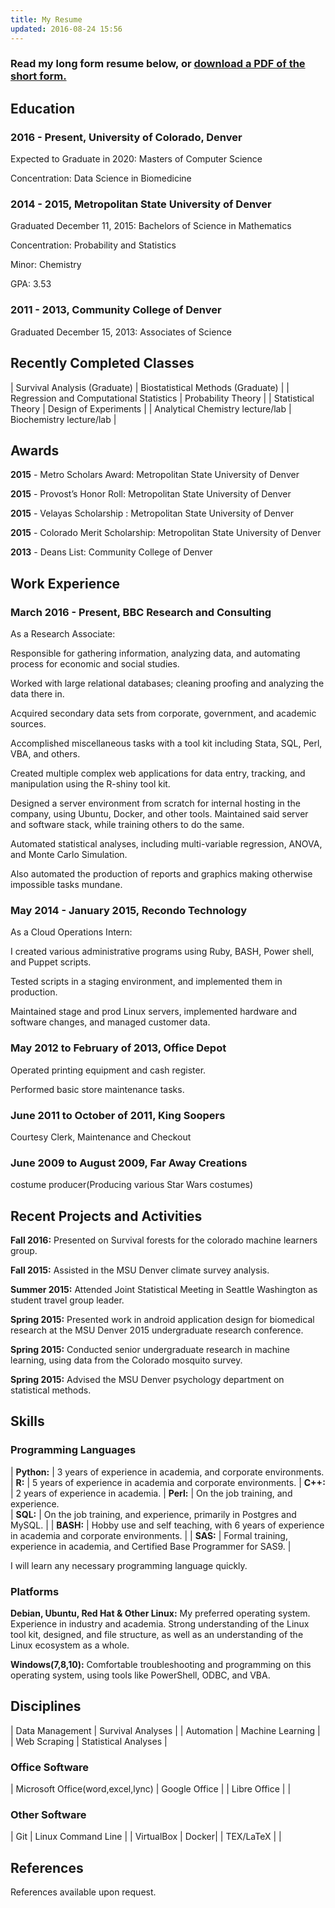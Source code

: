 ```yaml
---
title: My Resume
updated: 2016-08-24 15:56
---
```




### Read my long form resume below, or [download a PDF of the short form.](/download/Rory_Flynn_Resume.pdf)

## Education

### 2016 - Present, University of Colorado, Denver

Expected to Graduate in 2020: Masters of Computer Science

Concentration: Data Science in Biomedicine

### 2014 - 2015, Metropolitan State University of Denver

Graduated December 11, 2015: Bachelors of Science in Mathematics

Concentration: Probability and Statistics

Minor: Chemistry

GPA: 3.53


### 2011 - 2013, Community College of Denver

Graduated December 15, 2013: Associates of Science


## Recently Completed Classes

| Survival Analysis (Graduate)            | Biostatistical Methods (Graduate) |
| Regression and Computational Statistics | Probability Theory                |
| Statistical Theory                      | Design of Experiments             |
| Analytical Chemistry lecture/lab        | Biochemistry lecture/lab          |
 


## Awards


**2015** - Metro Scholars Award: Metropolitan State University of Denver

**2015** - Provost’s Honor Roll: Metropolitan State University of Denver

**2015** - Velayas Scholarship : Metropolitan State University of Denver

**2015** - Colorado Merit Scholarship: Metropolitan State University of Denver

**2013** - Deans List: Community College of Denver



## Work Experience

### March 2016 - Present, BBC Research and Consulting
 
As a Research Associate: 

Responsible for gathering information, analyzing data, and automating process for economic and social studies. 

Worked with large relational databases; cleaning proofing and analyzing the data there in. 

Acquired secondary data sets from corporate, government, and academic sources. 

Accomplished miscellaneous tasks with a tool kit including Stata, SQL, Perl, VBA, and others.

Created multiple complex web applications for data entry, tracking, and manipulation using the R-shiny
tool kit.

Designed a server environment from scratch for internal hosting in the company, using Ubuntu, Docker, and other tools. Maintained said server and software stack, while training others to do the same.

Automated statistical analyses, including multi-variable regression, ANOVA, and Monte Carlo Simulation.

Also automated the production of reports and graphics making otherwise impossible tasks mundane.


### May 2014 - January 2015, Recondo Technology
 
As a Cloud Operations Intern: 

I created various administrative programs using Ruby, BASH, Power shell, and Puppet scripts.

Tested scripts in a staging environment, and implemented them in production. 

Maintained stage and prod Linux servers, implemented hardware and software changes, and managed customer data.


### May 2012 to February of 2013, Office Depot
 
Operated printing equipment and cash register.

Performed basic store maintenance tasks.


### June 2011 to October of 2011, King Soopers

Courtesy Clerk, Maintenance and Checkout

### June 2009 to August 2009, Far Away Creations

costume producer(Producing various Star Wars costumes)

## Recent Projects and Activities

**Fall 2016:** Presented on Survival forests for the colorado machine learners group.

**Fall 2015:** Assisted in the MSU Denver climate survey analysis.

**Summer 2015:** Attended Joint Statistical Meeting in Seattle Washington as student travel group leader.

**Spring 2015:** Presented work in android application design for biomedical research at the MSU Denver 2015 undergraduate research conference.

**Spring 2015:** Conducted senior undergraduate research in machine learning, using data from the Colorado mosquito survey.

**Spring 2015:** Advised the MSU Denver psychology department on statistical methods.


## Skills


### Programming Languages

| **Python:** | 3 years of experience in academia, and corporate environments.
| **R:**      | 5 years of experience in academia and corporate environments.
| **C++:**    | 2 years of experience in academia.
| **Perl:**   | On the job training, and experience.  
| **SQL:**    | On the job training, and experience, primarily in Postgres and MySQL.                           | 
| **BASH:**   | Hobby use and self teaching, with 6 years of experience in academia and corporate environments. | 
| **SAS:**    | Formal training, experience in academia, and Certified Base Programmer for SAS9.                | 

I will learn any necessary programming language quickly.

### Platforms

**Debian, Ubuntu, Red Hat & Other Linux:** My preferred operating system. Experience in industry and
academia. Strong understanding of the Linux tool kit, designed, and file structure, as well as an
understanding of the Linux ecosystem as a whole.

**Windows(7,8,10):** Comfortable troubleshooting and programming on this operating system, using tools
like PowerShell, ODBC, and VBA.


## Disciplines

|  Data Management |  Survival Analyses | 
| Automation      |  Machine Learning  | 
| Web Scraping    |  Statistical Analyses | 


### Office Software

| Microsoft Office(word,excel,lync) | Google Office |
| Libre Office |  |


### Other Software

| Git        |  Linux Command Line | 
| VirtualBox |  Docker| 
| TEX/LaTeX  | | 

## References


References available upon request.









